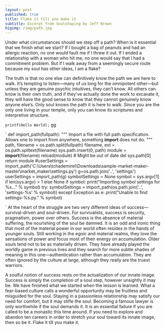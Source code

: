 ```yaml
---
layout: post
published: true
title: Flake it till you make it
subtitle: Excerpt from Soulshaping by Jeff Brown
bigimg: /img/path.jpg
---
```


Under what circumstances should we step off a path? When is it essential that we finish what we start? If I bought a bag of peanuts and had an allergic reaction, no one would fault me if I threw it out. If I ended a relationship with a woman who hit me, no one would say that I had a commitment problem. But if I walk away from a seemingly secure route because my soul has other ideas, I am a flake?  

The truth is that no one else can definitively know the path we are here to walk. It’s tempting to listen—many of us long for the omnipotent other—but unless they are genuine psychic intuitives, they can’t know. All others can know is their own truth, and if they’ve actually done the work to excavate it, they will have the good sense to know that they cannot genuinely know anyone else’s. Only soul knows the path it is here to walk. Since you are the only one living in your temple, only you can know its scriptures and interpretive structure.  

`
printf(Hello World);
`
gg

`
def import_path(fullpath):
    """
    Import a file with full path specification. Allows one to
    import from anywhere, something __import__ does not do.
    """
    path, filename = os.path.split(fullpath)
    filename, ext = os.path.splitext(filename)
    sys.path.insert(0, path)
    module = __import__(filename)
    reload(module)  # Might be out of date
    del sys.path[0]
    return module
#userSettings = import_path('C:\\Users\\tchademirel\\Downloads\\sample-market-maker-master\\market_maker\\settings.py')
g=os.path.join('..', 'settings')
userSettings = import_path(g)
symbolSettings = None
symbol = sys.argv[1] if len(sys.argv) > 1 else None
if symbol:
    print("Importing symbol settings for %s..." % symbol)
    try:
        symbolSettings = import_path(os.path.join('..', 'settings-%s' % symbol))
    except Exception as e:
        print("Unable to find settings-%s.py." % symbol)

`
At the heart of the struggle are two very different ideas of success—survival-driven and soul-driven. For survivalists, success is security, pragmatism, power over others. Success is the absence of material suffering, the nourishing of the soul be damned. It is an odd and ironic thing that most of the material power in our world often resides in the hands of younger souls. Still working in the egoic and material realms, they love the sensations of power and focus most of their energy on accumulation. Older souls tend not to be as materially driven. They have already played the worldly game in previous lives and they search for more subtle shades of meaning in this one—authentication rather than accumulation. They are often ignored by the culture at large, although they really are the truest warriors.  

A soulful notion of success rests on the actualization of our innate image. Success is simply the completion of a soul step, however unsightly it may be. We have finished what we started when the lesson is learned. What a fear-based culture calls a wonderful opportunity may be fruitless and misguided for the soul. Staying in a passionless relationship may satisfy our need for comfort, but it may stifle the soul. Becoming a famous lawyer is only worthwhile if the soul demands it. It is an essential failure if you are called to be a monastic this time around. If you need to explore and abandon ten careers in order to stretch your soul toward its innate image, then so be it. Flake it till you make it.
